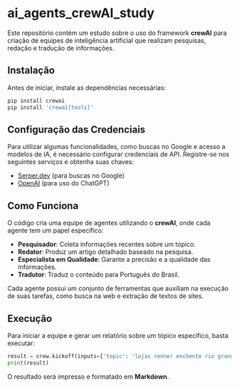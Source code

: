 # ai_agents_crewAI_study

Este repositório contém um estudo sobre o uso do framework **crewAI** para criação de equipes de inteligência artificial que realizam pesquisas, redação e tradução de informações.

## Instalação

Antes de iniciar, instale as dependências necessárias:
```bash
pip install crewai
pip install 'crewai[tools]'
```

## Configuração das Credenciais

Para utilizar algumas funcionalidades, como buscas no Google e acesso a modelos de IA, é necessário configurar credenciais de API. Registre-se nos seguintes serviços e obtenha suas chaves:

- [Serper.dev](https://serper.dev/) (para buscas no Google)
- [OpenAI](https://platform.openai.com/usage) (para uso do ChatGPT)

## Como Funciona

O código cria uma equipe de agentes utilizando o **crewAI**, onde cada agente tem um papel específico:

- **Pesquisador**: Coleta informações recentes sobre um tópico.
- **Redator**: Produz um artigo detalhado baseado na pesquisa.
- **Especialista em Qualidade**: Garante a precisão e a qualidade das informações.
- **Tradutor**: Traduz o conteúdo para Português do Brasil.

Cada agente possui um conjunto de ferramentas que auxiliam na execução de suas tarefas, como busca na web e extração de textos de sites.

## Execução

Para iniciar a equipe e gerar um relatório sobre um tópico específico, basta executar:
```python
result = crew.kickoff(inputs={'topic': 'lojas renner enchente rio grande do sul maio 2024'})
print(result)
```
O resultado será impresso e formatado em **Markdown**.
